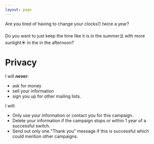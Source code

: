 ```yaml
---
layout: page
---
```


<head>
    <link rel="icon" href="data:image/svg+xml,<svg xmlns=%22http://www.w3.org/2000/svg%22 viewBox=%220 0 100 100%22><text y=%22.9em%22 font-size=%2290%22>☀️</text></svg>">
</head>

<link rel="stylesheet" type="text/css" href="../style.css">

Are you tired of having to change your clocks⏰ twice a year?

Do you want to just keep the time like it is in the summer⛱️ with more sunlight☀️ in the in the afternoon?

<link href='style-embed-whitelabel-v3.css' rel='stylesheet' type='text/css' /><script src='https://actionnetwork.org/widgets/v3/letter/support-for-the-sunshine-protection-act?format=js&source=widget&style=full'></script>
<div id='can-letter-area-support-for-the-sunshine-protection-act' style='width: 600px'></div>

# Privacy
I will ***never***:
 * ask for money
 * sell your information 
 * sign you up for other mailing lists. 

I will:
 * Only use your information or contact you for this campaign.
 * Delete your information if the campaign stops or within 1 year of a successful switch.
 * Send out only one "Thank you" message if this is successful which could mention other campaigns.